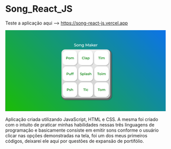 # Song_React_JS
Teste a aplicação aqui --> https://song-react-js.vercel.app

![img](https://github.com/DanielTomazi/Song_React_JS/blob/main/songdemoimg.png)

Aplicação criada utilizando JavaScript, HTML e CSS. A mesma foi criado com o intuito de praticar minhas habilidades nessas três linguagens de programação e basicamente consiste em emitir sons conforme o usuário clicar nas opções demonstradas na tela, foi um dos meus primeiros códigos, deixarei ele aqui por questões de expansão de portifólio.
